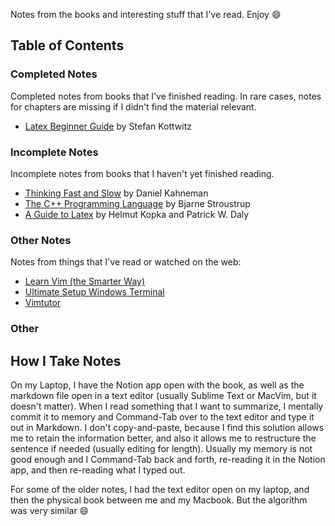 Notes from the books and interesting stuff that I've read. Enjoy 😄

## Table of Contents

### Completed Notes
Completed notes from books that I've finished reading. In rare cases, notes for chapters are missing if I didn't find the material relevant.

* [Latex Beginner Guide](latex-beginner-guide.markdown) by Stefan Kottwitz

### Incomplete Notes

Incomplete notes from books that I haven't yet finished reading.

* [Thinking Fast and Slow](thinking-fast-and-slow.markdown) by Daniel Kahneman
* [The C++ Programming Language](cpp-programming-language.markdown) by Bjarne Stroustrup
* [A Guide to Latex](guide-to-latex.markdown) by Helmut Kopka and Patrick W. Daly

### Other Notes
Notes from things that I've read or watched on the web:
* [Learn Vim (the Smarter Way)](learn-vim.markdown)
* [Ultimate Setup Windows Terminal](setup-terminal.markdown)
* [Vimtutor](vimtutor.markdown)

### Other

## How I Take Notes

On my Laptop, I have the Notion app open with the book, as well as the markdown file open in a text editor (usually Sublime Text or MacVim, but it doesn't matter). When I read something that I want to summarize, I mentally commit it to memory and Command-Tab over to the text editor and type it out in Markdown. I don't copy-and-paste, because I find this solution allows me to retain the information better, and also it allows me to restructure the sentence if needed (usually editing for length). Usually my memory is not good enough and I Command-Tab back and forth, re-reading it in the Notion app, and then re-reading what I typed out.

For some of the older notes, I had the text editor open on my laptop, and then the physical book between me and my Macbook. But the algorithm was very similar 😄
